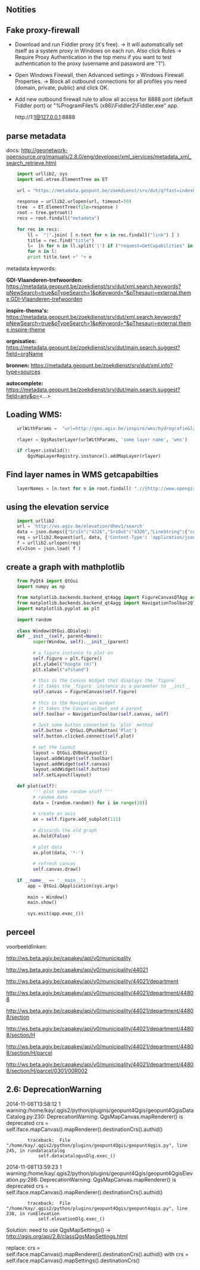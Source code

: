 Notities
-------
 
Fake proxy-firewall
------------------

- Download and run Fiddler proxy (it's free). 
-> It will automatically set itself as a system proxy in Windows on each run. Also click Rules
-> Require Proxy Authentication in the top menu if you want to test authentication to the proxy (username and password are "1").
- Open Windows Firewall, then Advanced settings > Windows Firewall Properties. 
-> Block all outbound connections for all profiles you need (domain, private, public) and click OK.
- Add new outbound firewall rule to allow all access for 8888 port (default Fiddler port) 
or "%ProgramFiles% (x86)\Fiddler2\Fiddler.exe" app.
 
    http://1:1@127.0.0.1:8888
 
parse metadata
---------

docs: http://geonetwork-opensource.org/manuals/2.8.0/eng/developer/xml_services/metadata_xml_search_retrieve.html

```python
	import urllib2, sys
	import xml.etree.ElementTree as ET
	
	url = "https://metadata.geopunt.be/zoekdienst/srv/dut/q?fast=index&from=1&to=20&orgName=%22databank%20ondergrond%20vlaanderen%22&inspiretheme=Bodem&hitsperpage=20"
	
	response = urllib2.urlopen(url, timeout=50)
	tree  = ET.ElementTree(file=response )
	root = tree.getroot()
	recs = root.findall("metadata")
	
	for rec in recs:
		ll =  "|".join( [ n.text for n in rec.findall("link") ] ) 
		title = rec.find("title")
		l=  [n for n in ll.split('|') if ("request=GetCapabilities" in n) & ("service=wms" in n)]
		for n in l: 
		print title.text +" "+ n 
```

metadata keywords:
  
 **GDI-Vlaanderen-trefwoorden:** https://metadata.geopunt.be/zoekdienst/srv/dut/xml.search.keywords?pNewSearch=true&pTypeSearch=1&pKeyword=*&pThesauri=external.theme.GDI-Vlaanderen-trefwoorden
  
 **inspire-thema's:** https://metadata.geopunt.be/zoekdienst/srv/dut/xml.search.keywords?pNewSearch=true&pTypeSearch=1&pKeyword=*&pThesauri=external.theme.inspire-theme
 
 **orgnisaties:** https://metadata.geopunt.be/zoekdienst/srv/dut/main.search.suggest?field=orgName
 
 **bronnen:** https://metadata.geopunt.be/zoekdienst/srv/dut/xml.info?type=sources
 
 **autocomplete:** https://metadata.geopunt.be/zoekdienst/srv/dut/main.search.suggest?field=any&q=<...>
 
 
Loading WMS: 
-----------

```python
	urlWithParams =  "url=http://geo.agiv.be/inspire/wms/hydrografie&layers=Deelbekken&format=image/png&styles=default&crs=EPSG:31370"
	
	rlayer = QgsRasterLayer(urlWithParams, 'some layer name', 'wms')
	
	if rlayer.isValid():
		QgsMapLayerRegistry.instance().addMapLayer(rlayer)
```
  

Find layer names in WMS getcapabilties
----------

```python
	layerNames = [n.text for n in root.findall( ".//{http://www.opengis.net/wms}Layer/{http://www.opengis.net/wms}Name" )]
```
  
  
using the elevation service
--------------------------

```python
    import urllib2
    url = 'http://ws.agiv.be/elevation/dhmv1/search'
    data = json.dumps({"SrsIn":"4326","SrsOut":"4326","LineString":{"coordinates":[[4.287999804111748,51.2705874472921],[4.787877733799225,51.25340043028034],[4.837316210361721,51.098427963862875],[4.529699022861737,51.39071668493124],[4.952672655674216,51.380432223771166]],"type":"LineString"},"Samples":50})
    req = urllib2.Request(url, data, {'Content-Type': 'application/json'})
    f = urllib2.urlopen(req)
    elvJson = json.load( f )
```
  
create a graph with mathplotlib
------------

```python
	from PyQt4 import QtGui
	import numpy as np
	
	from matplotlib.backends.backend_qt4agg import FigureCanvasQTAgg as FigureCanvas
	from matplotlib.backends.backend_qt4agg import NavigationToolbar2QTAgg as NavigationToolbar
	import matplotlib.pyplot as plt
	
	import random
	
	class Window(QtGui.QDialog):
	def __init__(self, parent=None):
		  super(Window, self).__init__(parent)
		
		  # a figure instance to plot on
		  self.figure = plt.figure()
		  plt.ylabel("hoogte (m)")
		  plt.xlabel("afstand")
		
		  # this is the Canvas Widget that displays the `figure`
		  # it takes the `figure` instance as a parameter to __init__
		  self.canvas = FigureCanvas(self.figure)
		
		  # this is the Navigation widget
		  # it takes the Canvas widget and a parent
		  self.toolbar = NavigationToolbar(self.canvas, self)
		
		  # Just some button connected to `plot` method
		  self.button = QtGui.QPushButton('Plot')
		  self.button.clicked.connect(self.plot)
		
		  # set the layout
		  layout = QtGui.QVBoxLayout()
		  layout.addWidget(self.toolbar)
		  layout.addWidget(self.canvas)
		  layout.addWidget(self.button)
		  self.setLayout(layout)
	
	def plot(self):
		  ''' plot some random stuff '''
		  # random data
		  data = [random.random() for i in range(10)]
		
		  # create an axis
		  ax = self.figure.add_subplot(111)
		
		  # discards the old graph
		  ax.hold(False)
		
		  # plot data
		  ax.plot(data, '*-')
		
		  # refresh canvas
		  self.canvas.draw()
	
	if __name__ == '__main__':
        app = QtGui.QApplication(sys.argv)
        
        main = Window()
        main.show()
        
        sys.exit(app.exec_())
```


perceel
-----
voorbeeldlinken:

http://ws.beta.agiv.be/capakey/api/v0/municipality

http://ws.beta.agiv.be/capakey/api/v0/municipality/44021

http://ws.beta.agiv.be/capakey/api/v0/municipality/44021/department

http://ws.beta.agiv.be/capakey/api/v0/municipality/44021/department/44808

http://ws.beta.agiv.be/capakey/api/v0/municipality/44021/department/44808/section

http://ws.beta.agiv.be/capakey/api/v0/municipality/44021/department/44808/section/H

http://ws.beta.agiv.be/capakey/api/v0/municipality/44021/department/44808/section/H/parcel

http://ws.beta.agiv.be/capakey/api/v0/municipality/44021/department/44808/section/H/parcel/0301/00R002


2.6: DeprecationWarning
---

2014-11-08T13:58:12 1   warning:/home/kay/.qgis2/python/plugins/geopunt4Qgis/geopunt4QgisDataCatalog.py:230: DeprecationWarning: QgsMapCanvas.mapRenderer() is deprecated
              crs = self.iface.mapCanvas().mapRenderer().destinationCrs().authid()
            
            traceback:  File "/home/kay/.qgis2/python/plugins/geopunt4Qgis/geopunt4qgis.py", line 245, in rundatacatalog
                self.datacatalogusDlg.exec_()
            
2014-11-08T13:59:23 1   warning:/home/kay/.qgis2/python/plugins/geopunt4Qgis/geopunt4QgisElevation.py:286: DeprecationWarning: QgsMapCanvas.mapRenderer() is deprecated
              crs = self.iface.mapCanvas().mapRenderer().destinationCrs().authid()
            
            traceback:  File "/home/kay/.qgis2/python/plugins/geopunt4Qgis/geopunt4qgis.py", line 238, in runElevation
                self.elevationDlg.exec_()

Solution: 
  need to use QgsMapSettings() -> http://qgis.org/api/2.6/classQgsMapSettings.html 
  
  replace: crs = self.iface.mapCanvas().mapRenderer().destinationCrs().authid()
  with 
    crs = self.iface.mapCanvas().mapSettings().destinationCrs()
  

  
